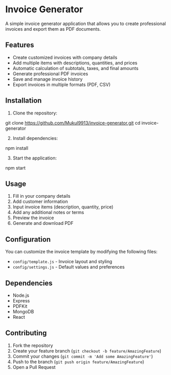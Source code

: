 
# Invoice Generator

A simple invoice generator application that allows you to create professional invoices and export them as PDF documents.

## Features

- Create customized invoices with company details
- Add multiple items with descriptions, quantities, and prices
- Automatic calculation of subtotals, taxes, and final amounts
- Generate professional PDF invoices
- Save and manage invoice history
- Export invoices in multiple formats (PDF, CSV)

## Installation

1. Clone the repository:

git clone https://github.com/Mukul9913/invoice-generator.git
cd invoice-generator


2. Install dependencies:

npm install


3. Start the application:

npm start


## Usage

1. Fill in your company details
2. Add customer information
3. Input invoice items (description, quantity, price)
4. Add any additional notes or terms
5. Preview the invoice
6. Generate and download PDF

## Configuration

You can customize the invoice template by modifying the following files:
- `config/template.js` - Invoice layout and styling
- `config/settings.js` - Default values and preferences

## Dependencies

- Node.js
- Express
- PDFKit
- MongoDB
- React

## Contributing

1. Fork the repository
2. Create your feature branch (`git checkout -b feature/AmazingFeature`)
3. Commit your changes (`git commit -m 'Add some AmazingFeature'`)
4. Push to the branch (`git push origin feature/AmazingFeature`)
5. Open a Pull Request




